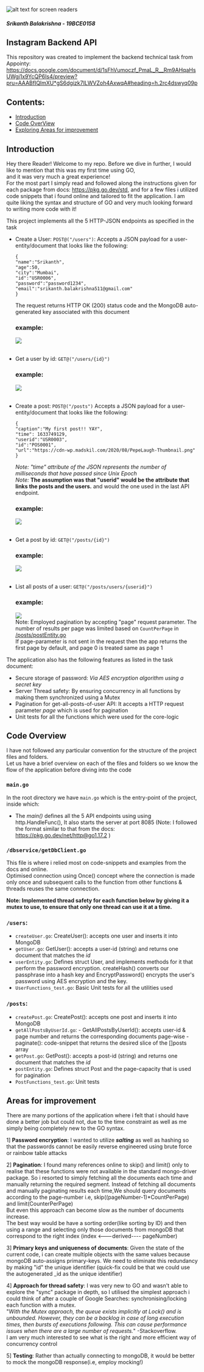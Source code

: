 ![alt text for screen readers](/img/appointy.png "Text to show on mouseover") 
##### Srikanth Balakrishna - 19BCE0158

## Instagram Backend API
This repository was created to implement the backend technical task from Appointy:
https://docs.google.com/document/d/1sFhVumoczf_PmaL_R__Rm9AHqaHsUWgj1x9YcQP6Is4/preview?pru=AAABfIQlmXU*gS6dgizk7ILWVZoh4AxwqA#heading=h.2rc4dswyq09p
## Contents:
- [Introduction](#introduction)
- [Code OverView](#code-overview)
- [Exploring Areas for improvement](#areas-for-improvement)


## Introduction
Hey there Reader! Welcome to my repo. Before we dive in further, I would like to mention that this was my first time using GO,   
and it was very much a great experience!   
For the most part I simply read and followed along the instructions given for each package from docs: https://pkg.go.dev/std,
and for a few files i utilized code snippets that i found online and tailored to fit the application.
I am quite liking the syntax and structure of GO and very much looking forward to writing more code with it!     

This project implements all the 5 HTTP-JSON endpoints as specified in the task
 - Create a User: `POST@("/users")`:
    Accepts a JSON payload for a user-entity/document that looks like the following:
    ```
    {
    "name":"Srikanth",
    "age":50,
    "city":"Mumbai",
    "id":"USR0006",
    "password":"password1234",
    "email":"srikanth.balakrishna511@gmail.com"
    }
    ```
    The request returns HTTP OK (200) status code and the MongoDB auto-generated key associated with this document
    ### example:    
    ![](img/createUser.png)<br><br>
    

 - Get a user by id: `GET@("/users/{id}")`
   ### example:     
   ![](img/getUser.png)<br><br>
 - Create a post: `POST@("/posts")`
 Accepts a JSON payload for a user-entity/document that looks like the following:
    ```
    {
    "caption":"My first post!! YAY",
    "time":	1633749129,
    "userid":"USR0003",
    "id":"POS0001",
    "url":"https://cdn-wp.madskil.com/2020/08/PepeLaugh-Thumbnail.png"
    }
    ```
    _Note: "time" attribute of the JSON represents the number of milliseconds that have passed since Unix Epoch_      
    _Note:_ **The assumption was that "userid" would be the attribute that links the posts and the users.** and would the one used in the last API endpoint.    
    ### example:    
    ![](img/createPost.png)<br><br>
 - Get a post by id: `GET@("/posts/{id}")`
    ### example:
    ![](img/getPost.png)<br><br>  
 - List all posts of a user: `GET@("/posts/users/{userid}")`    
    ### example:
    ![](img/getAllPostsByUserId.png)    
    Note: Employed pagination by accepting "page" request parameter. The number of results per page was limited based on `CountPerPage` in [/posts/postEntity.go](/posts/postEntity.go)     
    If page-parameter is not sent in the request then the app returns the first page by default,
    and page 0 is treated same as page 1
    
The application also has the following features as listed in the task document:
 - Secure storage of password:  _Via AES encryption algorithm using a secret key_
 - Server Thread safety: By ensuring concurrency in all functions by making them synchronized using a Mutex
 - Pagination for get-all-posts-of-user API: It accepts a HTTP request parameter _page_ which is used for pagination
 - Unit tests for all the functions which were used for the core-logic
 
 
## Code Overview
I have not followed any particular convention for the structure of the project files and folders.    
Let us have a brief overview on each of the files and folders so we know the flow of the application before diving into the code
 ### `main.go`
 In the root directory we have `main.go` which is the entry-point of the project, inside which:
 - The _main()_ defines all the 5 API endpoints using using http.HandleFunc(), It also starts the server at port 8085
 (Note: I followed the format similar to that from the docs: https://pkg.go.dev/net/http@go1.17.2 )
 ### `/dbservice/getDbClient.go`
 This file is where i relied most on code-snippets and examples from the docs and online.    
 Optimised connection using Once() concept where the connection is made only once and subsequent calls to the function from other functions & threads reuses the same connection.      
    
**Note: Implemented thread safety for each function below by giving it a mutex to use, to ensure that only one thread can use it at a time.**
 ### `/users`:
  - `createUser.go`: CreateUser(): accepts one user and inserts it into MongoDB
  - `getUser.go`: GetUser(): accepts a user-id (string) and returns one document that matches the _id_
  - `userEntity.go`: Defines struct User, and implements methods for it that perform the password encryption. createHash() converts our passphrase into a hash key and EncryptPassword() encrypts the user's password using AES encryption and the key.
  - `UserFunctions_test.go`: Basic Unit tests for all the utilities used
 ### `/posts`:
  - `createPost.go`: CreatePost(): accepts one post and inserts it into MongoDB
  - `getAllPostsByUserId.go`: 
         - GetAllPostsByUserId(): accepts user-id & page number and returns the corresponding documents page-wise
         - paginate(): code-snippet that returns the desired slice of the []posts array
  - `getPost.go`: GetPost(): accepts a post-id (string) and returns one document that matches the _id_
  - `postEntity.go`:  Defines struct Post and the page-capacity that is used for pagination
  - `PostFunctions_test.go`: Unit tests


## Areas for improvement
There are many portions of the application where i felt that i should have done a better job but could not, due to the time constraint as well as me simply being completely new to the GO syntax.   
  
1] **Password encryption**: I wanted to utilize _**salting**_ as well as hashing so that the passwords cannot be easily reverse engineered using brute force or rainbow table attacks    

2] **Pagination**: I found many references online to skip() and limit() only to realise that these functions were not available in the standard mongo-driver package.
So i resorted to simply fetching all the documents each time and manually returning the required segment.
Instead of fetching all documents and manually paginating results each time,We should query documents according to the page-number
i.e, skip((pageNumber-1)*CountPerPage) and limit(CounterPerPage)    
But even this approach can become slow as the number of documents increase.     
The best way would be have a sorting order(like sorting by ID) and then using a range and
selecting only those documents from mongoDB that correspond to the right index (index <---derived---- pageNumber)

3] **Primary keys and uniqueness of documents**: Given the state of the current code, i can create multiple objects with the same values because mongoDB auto-assigns primary-keys. We need to eliminate this redundancy by making "id" the unique identifier (quick-fix could be that we could use the autogenerated _id as the unique identifier)

4] **Approach for thread safety**: I was very new to GO and wasn't able to explore the "sync" package in depth, so I utilised the simplest approach i could think of after a couple of Google Searches: synchronising/locking each function with a mutex.    
"_With the Mutex approach, the queue exists implicitly at Lock() and is unbounded. However, they can be a backlog in case of long execution times, then bursts of executions following. This can cause performance issues when there are a large number of requests._" -Stackoverflow.  
I am very much interested to see what is the right and more efficient way of concurrency control

5] **Testing**: Rather than actually connecting to mongoDB, it would be better to mock the mongoDB response(i.e, employ mocking!)

